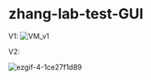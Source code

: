# zhang-lab-test-GUI
V1:
![VM_v1](https://github.com/rcsmyth/zhang-lab-test-GUI/assets/56563089/bcb396e7-c24f-494a-9d82-400465f1ae0e)

V2: 

![ezgif-4-1ce27f1d89](https://github.com/rcsmyth/zhang-lab-test-GUI/assets/56563089/0307fc72-a5a8-4ba8-872d-3d3b2fe16d3a)
